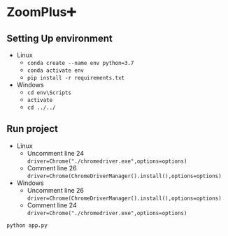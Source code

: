 # ZoomPlus:heavy_plus_sign:

## Setting Up environment
- Linux
    - `conda create --name env python=3.7`
    - `conda activate env`
    - `pip install -r requirements.txt`
- Windows
    - `cd env\Scripts`
    - `activate`
    - `cd ../../`

## Run project
- Linux 
    - Uncomment line 24
    `driver=Chrome("./chromedriver.exe",options=options)`
    - Comment line 26
    `driver=Chrome(ChromeDriverManager().install(),options=options)`
- Windows
    - Uncomment line 26 
    `driver=Chrome(ChromeDriverManager().install(),options=options)`
    - Comment line 24
    `driver=Chrome("./chromedriver.exe",options=options)`
    
`python app.py`